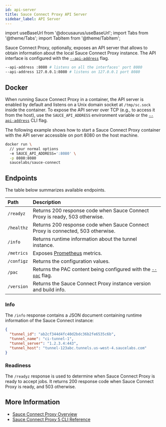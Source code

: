 ```yaml
---
id: api-server
title: Sauce Connect Proxy API Server
sidebar_label: API Server
---
```


import useBaseUrl from '@docusaurus/useBaseUrl';
import Tabs from '@theme/Tabs';
import TabItem from '@theme/TabItem';

Sauce Connect Proxy, optionally, exposes an API server that allows to obtain information about the local Sauce Connect Proxy instance.
The API interface is configured with the [`--api-address`](/dev/cli/sauce-connect-5/run/#api-address)
flag.

```bash
--api-address :8080 # listens on all the interfaces' port 8080
--api-address 127.0.0.1:8080 # listens on 127.0.0.1 port 8080
```

## Docker

When running Sauce Connect Proxy in a container, the API server is enabled by default and listens on a Unix domain socket at `/tmp/sc.sock` inside the container.
To expose the API server over TCP (e.g., to access it from the host), use the `SAUCE_API_ADDRESS` environment variable or the [`--api-address`](/dev/cli/sauce-connect-5/run/#api-address) CLI flag.

The following example shows how to start a Sauce Connect Proxy container with the API server accessible on port 8080 on the host machine.

```bash
docker run \
  // your normal options
  -e SAUCE_API_ADDRESS=':8080' \
  -p 8080:8080
  saucelabs/sauce-connect
```

## Endpoints

The table below summarizes available endpoints.

| Path       | Description                                                                                          |
| :--------- |:-----------------------------------------------------------------------------------------------------|
| `/readyz`  | Returns 200 response code when Sauce Connect Proxy is ready, 503 otherwise.                          |
| `/healthz` | Returns 200 response code when Sauce Connect Proxy is connected, 503 otherwise.                      |
| `/info`    | Returns runtime information about the tunnel instance.                                               |
| `/metrics` | Exposes [Prometheus](https://prometheus.io/) metrics.                                                |
| `/configz` | Returns the configuration values.                                                                    |
| `/pac`     | Returns the PAC content being configured with the [`--pac`](/dev/cli/sauce-connect-5/run/#pac) flag. |
| `/version` | Returns the Sauce Connect Proxy instance version and build info.                                     |

### Info

The `/info` response contains a JSON document containing runtime information of the Sauce Connect instance:

```json
{
  "tunnel_id": "ab2cf344d4fc40d2bdc36b2fe6535c6b",
  "tunnel_name": "ci-tunnel-1",
  "tunnel_server": "1.2.3.4:443",
  "tunnel_host": "tunnel-123abc.tunnels.us-west-4.saucelabs.com"
}
```

### Readiness

The `/readyz` response is used to determine when Sauce Connect Proxy is ready to accept jobs. It returns 200 response code when Sauce Connect Proxy is ready, and 503 otherwise.

## More Information

- [Sauce Connect Proxy Overview](/secure-connections/sauce-connect-5/)
- [Sauce Connect Proxy 5 CLI Reference](/dev/cli/sauce-connect-5/run/)
